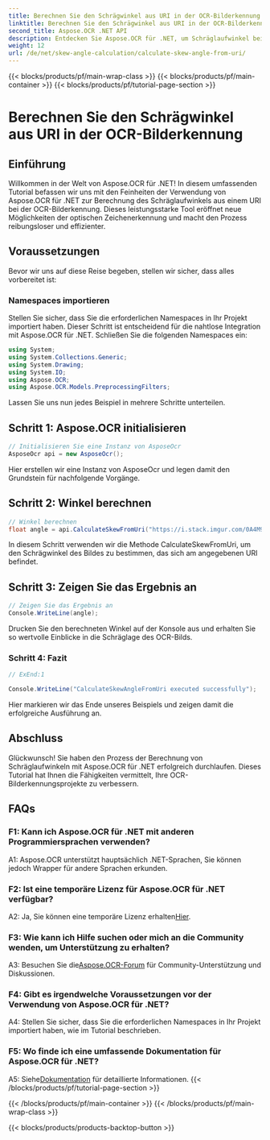 ```yaml
---
title: Berechnen Sie den Schrägwinkel aus URI in der OCR-Bilderkennung
linktitle: Berechnen Sie den Schrägwinkel aus URI in der OCR-Bilderkennung
second_title: Aspose.OCR .NET API
description: Entdecken Sie Aspose.OCR für .NET, um Schräglaufwinkel bei der OCR-Bilderkennung mühelos zu berechnen. Verbessern Sie Ihre Projekte mit Präzision und Effizienz.
weight: 12
url: /de/net/skew-angle-calculation/calculate-skew-angle-from-uri/
---
```


{{< blocks/products/pf/main-wrap-class >}}
{{< blocks/products/pf/main-container >}}
{{< blocks/products/pf/tutorial-page-section >}}

# Berechnen Sie den Schrägwinkel aus URI in der OCR-Bilderkennung

## Einführung

Willkommen in der Welt von Aspose.OCR für .NET! In diesem umfassenden Tutorial befassen wir uns mit den Feinheiten der Verwendung von Aspose.OCR für .NET zur Berechnung des Schräglaufwinkels aus einem URI bei der OCR-Bilderkennung. Dieses leistungsstarke Tool eröffnet neue Möglichkeiten der optischen Zeichenerkennung und macht den Prozess reibungsloser und effizienter.

## Voraussetzungen

Bevor wir uns auf diese Reise begeben, stellen wir sicher, dass alles vorbereitet ist:

### Namespaces importieren

Stellen Sie sicher, dass Sie die erforderlichen Namespaces in Ihr Projekt importiert haben. Dieser Schritt ist entscheidend für die nahtlose Integration mit Aspose.OCR für .NET. Schließen Sie die folgenden Namespaces ein:

```csharp
using System;
using System.Collections.Generic;
using System.Drawing;
using System.IO;
using Aspose.OCR;
using Aspose.OCR.Models.PreprocessingFilters;
```

Lassen Sie uns nun jedes Beispiel in mehrere Schritte unterteilen.

## Schritt 1: Aspose.OCR initialisieren

```csharp
// Initialisieren Sie eine Instanz von AsposeOcr
AsposeOcr api = new AsposeOcr();
```

Hier erstellen wir eine Instanz von AsposeOcr und legen damit den Grundstein für nachfolgende Vorgänge.

## Schritt 2: Winkel berechnen

```csharp
// Winkel berechnen
float angle = api.CalculateSkewFromUri("https://i.stack.imgur.com/0A4M9.png");
```

In diesem Schritt verwenden wir die Methode CalculateSkewFromUri, um den Schrägwinkel des Bildes zu bestimmen, das sich am angegebenen URI befindet.

## Schritt 3: Zeigen Sie das Ergebnis an

```csharp
// Zeigen Sie das Ergebnis an
Console.WriteLine(angle);
```

Drucken Sie den berechneten Winkel auf der Konsole aus und erhalten Sie so wertvolle Einblicke in die Schräglage des OCR-Bilds.

### Schritt 4: Fazit

```csharp
// ExEnd:1

Console.WriteLine("CalculateSkewAngleFromUri executed successfully");
```

Hier markieren wir das Ende unseres Beispiels und zeigen damit die erfolgreiche Ausführung an.

## Abschluss

Glückwunsch! Sie haben den Prozess der Berechnung von Schräglaufwinkeln mit Aspose.OCR für .NET erfolgreich durchlaufen. Dieses Tutorial hat Ihnen die Fähigkeiten vermittelt, Ihre OCR-Bilderkennungsprojekte zu verbessern.

## FAQs

### F1: Kann ich Aspose.OCR für .NET mit anderen Programmiersprachen verwenden?

A1: Aspose.OCR unterstützt hauptsächlich .NET-Sprachen, Sie können jedoch Wrapper für andere Sprachen erkunden.

### F2: Ist eine temporäre Lizenz für Aspose.OCR für .NET verfügbar?

 A2: Ja, Sie können eine temporäre Lizenz erhalten[Hier](https://purchase.aspose.com/temporary-license/).

### F3: Wie kann ich Hilfe suchen oder mich an die Community wenden, um Unterstützung zu erhalten?

 A3: Besuchen Sie die[Aspose.OCR-Forum](https://forum.aspose.com/c/ocr/16) für Community-Unterstützung und Diskussionen.

### F4: Gibt es irgendwelche Voraussetzungen vor der Verwendung von Aspose.OCR für .NET?

A4: Stellen Sie sicher, dass Sie die erforderlichen Namespaces in Ihr Projekt importiert haben, wie im Tutorial beschrieben.

### F5: Wo finde ich eine umfassende Dokumentation für Aspose.OCR für .NET?

 A5: Siehe[Dokumentation](https://reference.aspose.com/ocr/net/) für detaillierte Informationen.
{{< /blocks/products/pf/tutorial-page-section >}}

{{< /blocks/products/pf/main-container >}}
{{< /blocks/products/pf/main-wrap-class >}}

{{< blocks/products/products-backtop-button >}}
